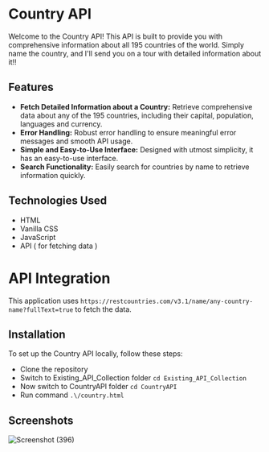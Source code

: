 # Country API
Welcome to the Country API! This API is built to provide you with comprehensive information about all 195 countries of the world. Simply name the country, and I'll send you on a tour with detailed information about it!!

## Features
- **Fetch Detailed Information about a Country:** Retrieve comprehensive data about any of the 195 countries, including their capital, population, languages and currency.
- **Error Handling:** Robust error handling to ensure meaningful error messages and smooth API usage.
- **Simple and Easy-to-Use Interface:** Designed with utmost simplicity, it has an easy-to-use interface.
- **Search Functionality:** Easily search for countries by name to retrieve information quickly.

## Technologies Used
- HTML
- Vanilla CSS
- JavaScript
- API ( for fetching data )

# API Integration
This application uses `https://restcountries.com/v3.1/name/any-country-name?fullText=true` to fetch the data.

## Installation
To set up the Country API locally, follow these steps:

- Clone the repository
- Switch to Existing_API_Collection folder `cd Existing_API_Collection`
- Now switch to CountryAPI folder `cd CountryAPI`
- Run command `.\/country.html`

## Screenshots
![Screenshot (396)](https://github.com/its-kritika/APIVerse/assets/144522556/41633810-7310-4b32-9843-eb6a18e4aaff)

